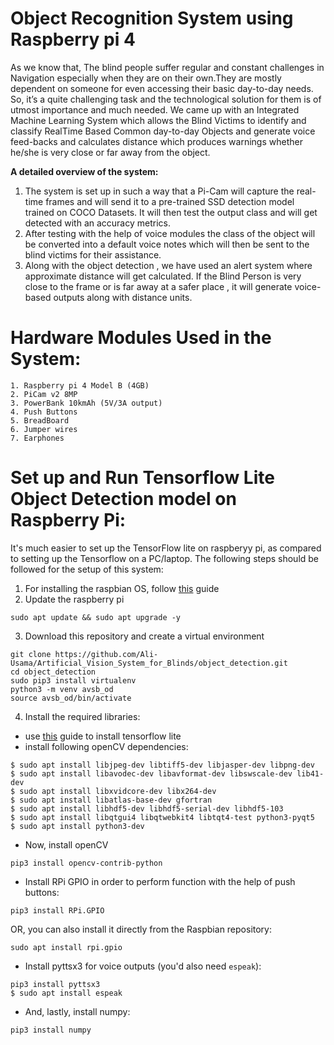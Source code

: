 # Object Recognition System using Raspberry pi 4
As we know that, The blind people suffer regular and constant challenges in Navigation especially when they are on their own.They are mostly dependent on someone for even accessing their basic day-to-day needs. So, it’s a quite challenging task and the technological solution for them is of utmost importance and much needed. We came up with an Integrated Machine Learning System which allows the Blind Victims to identify and classify  RealTime Based Common day-to-day Objects and generate voice feed-backs and calculates distance which produces warnings whether he/she is very close or far away from the object. 

                          
__A detailed overview of the system:__
1. The system is set up in such a way that a Pi-Cam will capture the real-time frames and will send it to a pre-trained SSD detection model trained on COCO Datasets. It will then test the output class and will get detected with an accuracy metrics.						
2. After testing with the help of voice modules the class of the object will be converted into a default voice notes which will then be sent to the blind victims for their assistance.
3. Along with the object detection , we have used an alert system where approximate distance will get calculated. If the Blind Person is very close to the frame or is far away at a safer place , it will generate voice-based outputs along with distance units.	

# Hardware Modules Used in the System:
```
1. Raspberry pi 4 Model B (4GB)
2. PiCam v2 8MP
3. PowerBank 10kmAh (5V/3A output)
4. Push Buttons
5. BreadBoard
6. Jumper wires
7. Earphones
```

# Set up and Run Tensorflow Lite Object Detection model on Raspberry Pi:
It's much easier to set up the TensorFlow lite on raspberyy pi, as compared to setting up the Tensorflow on a PC/laptop. The following steps should be followed for the setup of this system:

1. For installing the raspbian OS, follow [this](https://www.raspberrypi.org/documentation/computers/getting-started.html#installing-the-operating-system) guide 
2. Update the raspberry pi
```
sudo apt update && sudo apt upgrade -y
```
3. Download this repository and create a virtual environment
```
git clone https://github.com/Ali-Usama/Artificial_Vision_System_for_Blinds/object_detection.git 
cd object_detection
sudo pip3 install virtualenv
python3 -m venv avsb_od
source avsb_od/bin/activate
```
4. Install the required libraries:

* use [this](https://www.tensorflow.org/lite/guide/python) guide to install tensorflow lite
* install following openCV dependencies:
```
$ sudo apt install libjpeg-dev libtiff5-dev libjasper-dev libpng-dev
$ sudo apt install libavodec-dev libavformat-dev libswscale-dev lib41-dev
$ sudo apt install libxvidcore-dev libx264-dev
$ sudo apt install libatlas-base-dev gfortran
$ sudo apt install libhdf5-dev libhdf5-serial-dev libhdf5-103
$ sudo apt install libqtgui4 libqtwebkit4 libtqt4-test python3-pyqt5
$ sudo apt install python3-dev
```
* Now, install openCV
```
pip3 install opencv-contrib-python
```
* Install RPi GPIO in order to perform function with the help of push buttons:
```
pip3 install RPi.GPIO
```
OR, you can also install it directly from the Raspbian repository:
```
sudo apt install rpi.gpio
```
*  Install pyttsx3 for voice outputs (you'd also need `espeak`):
```
pip3 install pyttsx3
$ sudo apt install espeak
```
* And, lastly, install numpy:
```
pip3 install numpy
```

